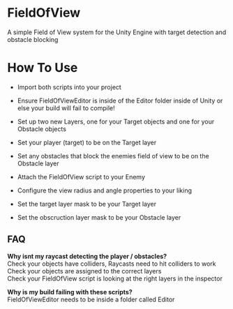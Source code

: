 # FieldOfView
A simple Field of View system for the Unity Engine with target detection and obstacle blocking

# How To Use
- Import both scripts into your project

- Ensure FieldOfViewEditor is inside of the Editor folder inside of Unity or else your build will fail to compile!

- Set up two new Layers, one for your Target objects and one for your Obstacle objects

- Set your player (target) to be on the Target layer

- Set any obstacles that block the enemies field of view to be on the Obstacle layer

- Attach the FieldOfView script to your Enemy

- Configure the view radius and angle properties to your liking

- Set the target layer mask to be your Target layer

- Set the obscruction layer mask to be your Obstacle layer

## FAQ

**Why isnt my raycast detecting the player / obstacles?**  
Check your objects have colliders, Raycasts need to hit colliders to work  
Check your objects are assigned to the correct layers  
Check your FieldOfView script is looking at the right layers in the inspector

**Why is my build failing with these scripts?**  
FieldOfViewEditor needs to be inside a folder called Editor
